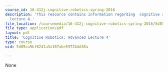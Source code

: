 ```yaml
---
course_id: 16-412j-cognitive-robotics-spring-2016
description: 'This resource contains information regarding  cognitive robotics: Advanced
  lecture 4.'
file_location: /coursemedia/16-412j-cognitive-robotics-spring-2016/5d85ea5bf6241a3a107abe5972b4d30a_MIT16_412JS16_L17.pdf
file_type: application/pdf
layout: pdf
title: 'Cognitive Robotics: Advanced Lecture 4'
type: course
uid: 5d85ea5bf6241a3a107abe5972b4d30a

---
```

None